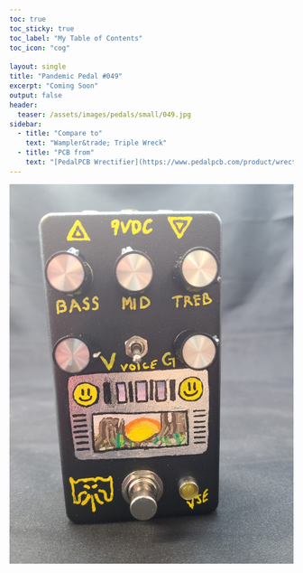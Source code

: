 ```yaml
---
toc: true
toc_sticky: true
toc_label: "My Table of Contents"
toc_icon: "cog"

layout: single
title: "Pandemic Pedal #049"
excerpt: "Coming Soon"
output: false
header:
  teaser: /assets/images/pedals/small/049.jpg
sidebar:
  - title: "Compare to"
    text: "Wampler&trade; Triple Wreck"
  - title: "PCB from"
    text: "[PedalPCB Wrectifier](https://www.pedalpcb.com/product/wrectifier/)"
---
```


[![header](/assets/images/pedals/049.jpg)](/assets/images/pedals/049.jpg)
